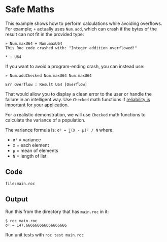 # Safe Maths

This example shows how to perform calculations while avoiding overflows.
For example; `+` actually uses `Num.add`, which can crash if the bytes of the result can not fit in the provided type:
```cli
» Num.maxU64 + Num.maxU64
This Roc code crashed with: "Integer addition overflowed!"

* : U64
```
If you want to avoid a program-ending crash, you can instead use:
```
» Num.addChecked Num.maxU64 Num.maxU64

Err Overflow : Result U64 [Overflow]
```
That would allow you to display a clean error to the user or handle the failure in an intelligent way.
Use `Checked` math functions if [reliability is important for your application](https://arstechnica.com/information-technology/2015/05/boeing-787-dreamliners-contain-a-potentially-catastrophic-software-bug/).

For a realistic demonstration, we will use `Checked` math functions to calculate the variance of a population.

The variance formula is: `σ² = ∑(X - µ)² / N` where:
- `σ²` = variance
- `X` = each element
- `µ` = mean of elements
- `N` = length of list

## Code

```roc
file:main.roc
```

## Output

Run this from the directory that has `main.roc` in it:

```
$ roc main.roc
σ² = 147.666666666666666666
```

Run unit tests with `roc test main.roc`
